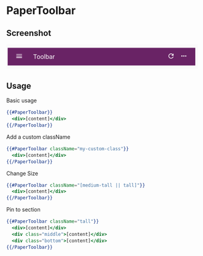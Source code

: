 # PaperToolbar 

## Screenshot
![PaperToolbar ](../../../examples/readme/PaperToolbar.png)

## Usage

Basic usage

```handlebars
{{#PaperToolbar}}
  <div>[content]</div>
{{/PaperToolbar}}
```

Add a custom className

```handlebars
{{#PaperToolbar className="my-custom-class"}}
  <div>[content]</div>
{{/PaperToolbar}}
```

Change Size

```handlebars
{{#PaperToolbar className="[medium-tall || tall]"}}
  <div>[content]</div>
{{/PaperToolbar}}
```

Pin to section

```handlebars
{{#PaperToolbar className="tall"}}
  <div>[content]</div>
  <div class="middle">[content]</div>
  <div class="bottom">[content]</div>
{{/PaperToolbar}}
```

